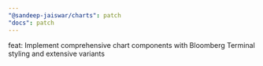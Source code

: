 ```yaml
---
"@sandeep-jaiswar/charts": patch
"docs": patch
---
```


feat: Implement comprehensive chart components with Bloomberg Terminal styling and extensive variants
